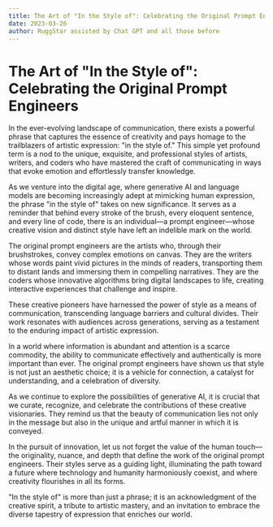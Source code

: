 ```yaml
---
title: The Art of "In the Style of": Celebrating the Original Prompt Engineers
date: 2023-03-26
author: RuggStar assisted by Chat GPT and all those before
---
```


# The Art of "In the Style of": Celebrating the Original Prompt Engineers

In the ever-evolving landscape of communication, there exists a powerful phrase that captures the essence of creativity and pays homage to the trailblazers of artistic expression: "in the style of." This simple yet profound term is a nod to the unique, exquisite, and professional styles of artists, writers, and coders who have mastered the craft of communicating in ways that evoke emotion and effortlessly transfer knowledge.

As we venture into the digital age, where generative AI and language models are becoming increasingly adept at mimicking human expression, the phrase "in the style of" takes on new significance. It serves as a reminder that behind every stroke of the brush, every eloquent sentence, and every line of code, there is an individual—a prompt engineer—whose creative vision and distinct style have left an indelible mark on the world.

The original prompt engineers are the artists who, through their brushstrokes, convey complex emotions on canvas. They are the writers whose words paint vivid pictures in the minds of readers, transporting them to distant lands and immersing them in compelling narratives. They are the coders whose innovative algorithms bring digital landscapes to life, creating interactive experiences that challenge and inspire.

These creative pioneers have harnessed the power of style as a means of communication, transcending language barriers and cultural divides. Their work resonates with audiences across generations, serving as a testament to the enduring impact of artistic expression.

In a world where information is abundant and attention is a scarce commodity, the ability to communicate effectively and authentically is more important than ever. The original prompt engineers have shown us that style is not just an aesthetic choice; it is a vehicle for connection, a catalyst for understanding, and a celebration of diversity.

As we continue to explore the possibilities of generative AI, it is crucial that we curate, recognize, and celebrate the contributions of these creative visionaries. They remind us that the beauty of communication lies not only in the message but also in the unique and artful manner in which it is conveyed.

In the pursuit of innovation, let us not forget the value of the human touch—the originality, nuance, and depth that define the work of the original prompt engineers. Their styles serve as a guiding light, illuminating the path toward a future where technology and humanity harmoniously coexist, and where creativity flourishes in all its forms.

"In the style of" is more than just a phrase; it is an acknowledgment of the creative spirit, a tribute to artistic mastery, and an invitation to embrace the diverse tapestry of expression that enriches our world.
